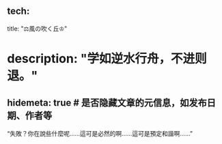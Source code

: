 tech:
---
title: "⚖︎風の吹く丘♔"
# description: "学如逆水行舟，不进则退。"
hidemeta: true # 是否隐藏文章的元信息，如发布日期、作者等
---

“失敗？你在說些什麼呢……這可是必然的啊……這可是預定和諧啊……”

<!-- more -->